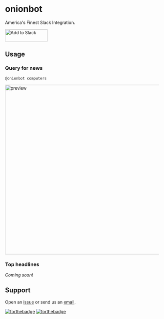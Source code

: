 # onionbot

America's Finest Slack Integration.

<a href="https://slack.com/oauth/authorize?&client_id=135069340643.137656326144&scope=bot,chat:write:bot"><img alt="Add to Slack" height="40" width="139" src="https://platform.slack-edge.com/img/add_to_slack@2x.png"/></a>

## Usage

### Query for news

`@onionbot computers`

<img width="556" alt="preview" src="https://cloud.githubusercontent.com/assets/3171252/25682935/a3fd823a-301f-11e7-8d08-8f73da844241.png">

### Top headlines

_Coming soon!_

## Support

Open an [issue](https://github.com/theonion/onionbot/issues) or send us an [email](mailto:tech@theonion.com).

[![forthebadge](http://forthebadge.com/images/badges/uses-badges.svg)](http://forthebadge.com)
[![forthebadge](http://forthebadge.com/images/badges/built-with-grammas-recipe.svg)](http://forthebadge.com)
